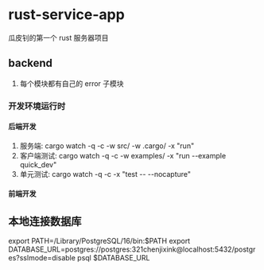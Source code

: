 # rust-service-app
瓜皮钊的第一个 rust 服务器项目

## backend
1. 每个模块都有自己的 error 子模块


### 开发环境运行时
<!-- 
    -q --quiet，表示不打印一些多余的 cargo watch 相关日志
    -c --clear，表示每次执行清空终端信息
    -w --watch [目录]，监控下面的目录，如果发生改变则重新执行
    -x --execute [命令]，执行后面的命令。
-->
#### 后端开发
1. 服务端: cargo watch -q -c -w src/ -w .cargo/ -x "run"
2. 客户端测试: cargo watch -q -c -w examples/ -x "run --example quick_dev"
3. 单元测试: cargo watch -q -c -x "test -- --nocapture"

#### 前端开发



## 本地连接数据库
export PATH=/Library/PostgreSQL/16/bin:$PATH
export DATABASE_URL=postgres://postgres:321chenjixink@localhost:5432/postgres?sslmode=disable
psql $DATABASE_URL